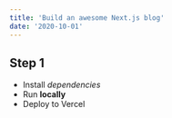 ```yaml
---
title: 'Build an awesome Next.js blog'
date: '2020-10-01'
---
```


## Step 1

- Install _dependencies_
- Run **locally**
- Deploy to Vercel
